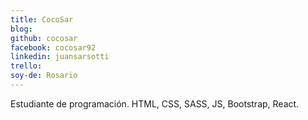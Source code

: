 ```yaml
---
title: CocoSar
blog: 
github: cocosar
facebook: cocosar92
linkedin: juansarsotti
trello: 
soy-de: Rosario
---
```


Estudiante de programación. HTML, CSS, SASS, JS, Bootstrap, React.
